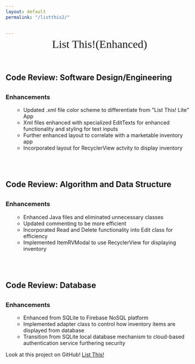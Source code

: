 ```yaml
---
layout: default
permalink: "/listthis2/"


---
```

<div style="text-align: center; margin-top: -10px;margin-bottom: 60px;">
  <span style="display: block; font-size: 30px; font-family: Monaco, 'Bitstream Vera Sans Mono', 'Lucida Console', Terminal;">List This!(Enhanced)</span>
</div>


<style>
  h2 {
    margin-bottom: 30px;
  }
  video {
    margin-top: -10px;
    margin-bottom: -10px;
  }
</style>

<h2>Code Review: Software Design/Engineering</h2>

<h3>Enhancements</h3>
<ul>

  <ul>
    <li>Updated .xml file color scheme to differentiate from "List This! Lite" App</li>
    <li>Xml files enhanced with specialized EditTexts for enhanced functionality and styling for text inputs</li>
    <li>Further enhanced layout to correlate with a marketable inventory app</li>
    <li>Incorporated layout for RecyclerView actvity to display inventory</li>
  </ul>

</ul>
<br>
<br>
<h2>Code Review: Algorithm and Data Structure</h2>


<h3>Enhancements</h3>
<ul class="enhancements">

  <ul>
    <li>Enhanced Java files and eliminated unnecessary classes</li>
    <li>Updated commenting to be more efficient</li>
    <li>Incorporated Read and Delete functionality into Edit class for efficiency</li>
    <li>Implemented ItemRVModal to use RecyclerView for displaying inventory</li>
  </ul>

</ul>
<br>
<br>

<h2>Code Review: Database</h2>

<h3>Enhancements</h3>
<ul>

  <ul>
    <li>Enhanced from SQLite to Firebase NoSQL platform</li>
    <li>Implemented adapter class to control how inventory items are displayed from database</li>
    <li>Transition from SQLite local database mechanism to cloud-based authentication service furthering security</li>
  </ul>

</ul>

Look at this project on GitHub!
[List This!](https://github.com/JePardue84/ListThis.git)
